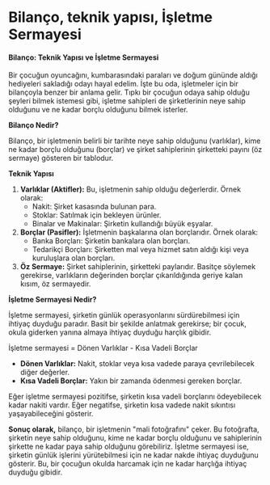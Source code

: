 # Bilanço, teknik yapısı, İşletme Sermayesi

#### **Bilanço: Teknik Yapısı ve İşletme Sermayesi**

Bir çocuğun oyuncağını, kumbarasındaki paraları ve doğum gününde aldığı hediyeleri sakladığı odayı hayal edelim. İşte bu oda, işletmeler için bir bilançoyla benzer bir anlama gelir. Tıpkı bir çocuğun odaya sahip olduğu şeyleri bilmek istemesi gibi, işletme sahipleri de şirketlerinin neye sahip olduğunu ve ne kadar borçlu olduğunu bilmek isterler.

**Bilanço Nedir?**

Bilanço, bir işletmenin belirli bir tarihte neye sahip olduğunu (varlıklar), kime ne kadar borçlu olduğunu (borçlar) ve şirket sahiplerinin şirketteki payını (öz sermaye) gösteren bir tablodur.

**Teknik Yapısı**

1. **Varlıklar (Aktifler):** Bu, işletmenin sahip olduğu değerlerdir. Örnek olarak:
   * Nakit: Şirket kasasında bulunan para.
   * Stoklar: Satılmak için bekleyen ürünler.
   * Binalar ve Makinalar: Şirketin kullandığı büyük eşyalar.
2. **Borçlar (Pasifler):** İşletmenin başkalarına olan borçlarıdır. Örnek olarak:
   * Banka Borçları: Şirketin bankalara olan borçları.
   * Tedarikçi Borçları: Şirketten mal veya hizmet satın aldığı kişi veya kuruluşlara olan borçları.
3. **Öz Sermaye:** Şirket sahiplerinin, şirketteki paylarıdır. Basitçe söylemek gerekirse, varlıkların değerinden borçlar çıkarıldığında geriye kalan kısım, öz sermayedir.

**İşletme Sermayesi Nedir?**

İşletme sermayesi, şirketin günlük operasyonlarını sürdürebilmesi için ihtiyaç duyduğu paradır. Basit bir şekilde anlatmak gerekirse; bir çocuk, okula giderken yanına almaya ihtiyaç duyduğu harçlık gibidir.

İşletme sermayesi = Dönen Varlıklar - Kısa Vadeli Borçlar

* **Dönen Varlıklar:** Nakit, stoklar veya kısa vadede paraya çevrilebilecek diğer değerler.
* **Kısa Vadeli Borçlar:** Yakın bir zamanda ödenmesi gereken borçlar.

Eğer işletme sermayesi pozitifse, şirketin kısa vadeli borçlarını ödeyebilecek kadar nakiti vardır. Eğer negatifse, şirketin kısa vadede nakit sıkıntısı yaşayabileceğini gösterir.

**Sonuç olarak,** bilanço, bir işletmenin "mali fotoğrafını" çeker. Bu fotoğrafta, şirketin neye sahip olduğunu, kime ne kadar borçlu olduğunu ve sahiplerinin şirkette ne kadar paya sahip olduğunu görebiliriz. İşletme sermayesi ise, şirketin günlük işlerini yürütebilmesi için ne kadar nakde ihtiyaç duyduğunu gösterir. Bu, bir çocuğun okulda harcamak için ne kadar harçlığa ihtiyaç duyduğu gibidir.
